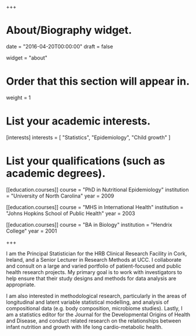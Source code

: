 +++
# About/Biography widget.

date = "2016-04-20T00:00:00"
draft = false

widget = "about"

# Order that this section will appear in.
weight = 1

# List your academic interests.
[interests]
  interests = [
    "Statistics",
    "Epidemiology",
    "Child growth"
  ]

# List your qualifications (such as academic degrees).
[[education.courses]]
  course = "PhD in Nutritional Epidemiology"
  institution = "University of North Carolina"
  year = 2009

[[education.courses]]
  course = "MHS in International Health"
  institution = "Johns Hopkins School of Public Health"
  year = 2003

[[education.courses]]
  course = "BA in Biology"
  institution = "Hendrix College"
  year = 2001
 
+++

I am the Principal Statistician for the HRB Clinical Research Facility in Cork, Ireland, and a Senior Lecturer in Research Methods at UCC. I collaborate and consult on a large and varied portfolio of patient-focused and public health research projects. My primary goal is to work with investigators to help ensure that their study designs and methods for data analysis are appropriate. 

I am also interested in methodological research, particularly in the areas of longitudinal and latent variable statistical modelling, and analysis of compositional data (e.g. body composition, microbiome studies). Lastly, I am a statistics editor for the Journal for the Developmental Origins of Health and Disease, and conduct related research on the relationships between infant nutrition and growth with life long cardio-metabolic health.
